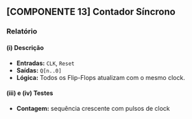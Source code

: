 ## [COMPONENTE 13] Contador Síncrono

### Relatório

#### (i) Descrição
- **Entradas:** `CLK`, `Reset`  
- **Saídas:** `Q[n..0]`  
- **Lógica:** Todos os Flip-Flops atualizam com o mesmo clock.

#### (iii) e (iv) Testes
- **Contagem:** sequência crescente com pulsos de clock
